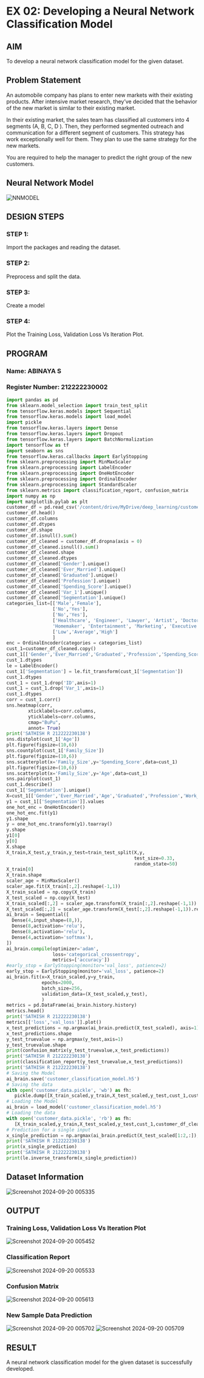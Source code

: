 # EX 02: Developing a Neural Network Classification Model

## AIM

To develop a neural network classification model for the given dataset.

## Problem Statement

An automobile company has plans to enter new markets with their existing products. After intensive market research, they’ve decided that the behavior of the new market is similar to their existing market.

In their existing market, the sales team has classified all customers into 4 segments (A, B, C, D ). Then, they performed segmented outreach and communication for a different segment of customers. This strategy has work exceptionally well for them. They plan to use the same strategy for the new markets.

You are required to help the manager to predict the right group of the new customers.

## Neural Network Model
![NNMODEL](https://github.com/user-attachments/assets/94915ce6-608d-45ca-83e6-c0e0c0a6c873)
## DESIGN STEPS

### STEP 1:
Import the packages and reading the dataset.
### STEP 2:
Preprocess and split the data.
### STEP 3:
Create a model
### STEP 4:
Plot the Training Loss, Validation Loss Vs Iteration Plot.

## PROGRAM

### Name: ABINAYA S
### Register Number: 212222230002

```python
import pandas as pd
from sklearn.model_selection import train_test_split
from tensorflow.keras.models import Sequential
from tensorflow.keras.models import load_model
import pickle
from tensorflow.keras.layers import Dense
from tensorflow.keras.layers import Dropout
from tensorflow.keras.layers import BatchNormalization
import tensorflow as tf
import seaborn as sns
from tensorflow.keras.callbacks import EarlyStopping
from sklearn.preprocessing import MinMaxScaler
from sklearn.preprocessing import LabelEncoder
from sklearn.preprocessing import OneHotEncoder
from sklearn.preprocessing import OrdinalEncoder
from sklearn.preprocessing import StandardScaler
from sklearn.metrics import classification_report, confusion_matrix
import numpy as np
import matplotlib.pylab as plt
customer_df = pd.read_csv('/content/drive/MyDrive/deep_learning/customers.csv')
customer_df.head()
customer_df.columns
customer_df.dtypes
customer_df.shape
customer_df.isnull().sum()
customer_df_cleaned = customer_df.dropna(axis = 0)
customer_df_cleaned.isnull().sum()
customer_df_cleaned.shape
customer_df_cleaned.dtypes
customer_df_cleaned['Gender'].unique()
customer_df_cleaned['Ever_Married'].unique()
customer_df_cleaned['Graduated'].unique()
customer_df_cleaned['Profession'].unique()
customer_df_cleaned['Spending_Score'].unique()
customer_df_cleaned['Var_1'].unique()
customer_df_cleaned['Segmentation'].unique()
categories_list=[['Male','Female'],
                 ['No','Yes'],
                 ['No','Yes'],
                 ['Healthcare', 'Engineer', 'Lawyer', 'Artist', 'Doctor',
                 'Homemaker', 'Entertainment', 'Marketing', 'Executive'],
                 ['Low','Average','High']
                 ]
enc = OrdinalEncoder(categories = categories_list)
cust_1=customer_df_cleaned.copy()
cust_1[['Gender','Ever_Married','Graduated','Profession','Spending_Score']]=enc.fit_transform(cust_1[['Gender','Ever_Married','Graduated','Profession','Spending_Score']])
cust_1.dtypes
le = LabelEncoder()
cust_1['Segmentation'] = le.fit_transform(cust_1['Segmentation'])
cust_1.dtypes
cust_1 = cust_1.drop('ID',axis=1)
cust_1 = cust_1.drop('Var_1',axis=1)
cust_1.dtypes
corr = cust_1.corr()
sns.heatmap(corr,
        xticklabels=corr.columns,
        yticklabels=corr.columns,
        cmap="BuPu",
        annot= True)
print('SATHISH R 212222230138')
sns.distplot(cust_1['Age'])
plt.figure(figsize=(10,6))
sns.countplot(cust_1['Family_Size'])
plt.figure(figsize=(10,6))
sns.scatterplot(x='Family_Size',y='Spending_Score',data=cust_1)
plt.figure(figsize=(10,6))
sns.scatterplot(x='Family_Size',y='Age',data=cust_1)
sns.pairplot(cust_1)
cust_1.describe()
cust_1['Segmentation'].unique()
X=cust_1[['Gender','Ever_Married','Age','Graduated','Profession','Work_Experience','Spending_Score','Family_Size']].values
y1 = cust_1[['Segmentation']].values
one_hot_enc = OneHotEncoder()
one_hot_enc.fit(y1)
y1.shape
y = one_hot_enc.transform(y1).toarray()
y.shape
y1[0]
y[0]
X.shape
X_train,X_test,y_train,y_test=train_test_split(X,y,
                                               test_size=0.33,
                                               random_state=50)
X_train[0]
X_train.shape
scaler_age = MinMaxScaler()
scaler_age.fit(X_train[:,2].reshape(-1,1))
X_train_scaled = np.copy(X_train)
X_test_scaled = np.copy(X_test)
X_train_scaled[:,2] = scaler_age.transform(X_train[:,2].reshape(-1,1)).reshape(-1)
X_test_scaled[:,2] = scaler_age.transform(X_test[:,2].reshape(-1,1)).reshape(-1)
ai_brain = Sequential([
  Dense(4,input_shape=(8,)),
  Dense(8,activation='relu'),
  Dense(8,activation='relu'),
  Dense(4,activation='softmax'),
])
ai_brain.compile(optimizer='adam',
                 loss='categorical_crossentropy',
                 metrics=['accuracy'])
#early_stop = EarlyStopping(monitor='val_loss', patience=2)
early_stop = EarlyStopping(monitor='val_loss', patience=2)
ai_brain.fit(x=X_train_scaled,y=y_train,
             epochs=2000,
             batch_size=256,
             validation_data=(X_test_scaled,y_test),
             )
metrics = pd.DataFrame(ai_brain.history.history)
metrics.head()
print('SATHISH R 212222230138')
metrics[['loss','val_loss']].plot()
x_test_predictions = np.argmax(ai_brain.predict(X_test_scaled), axis=1)
x_test_predictions.shape
y_test_truevalue = np.argmax(y_test,axis=1)
y_test_truevalue.shape
print(confusion_matrix(y_test_truevalue,x_test_predictions))
print('SATHISH R 212222230138')
print(classification_report(y_test_truevalue,x_test_predictions))
print('SATHISH R 212222230138')
# Saving the Model
ai_brain.save('customer_classification_model.h5')
# Saving the data
with open('customer_data.pickle', 'wb') as fh:
   pickle.dump([X_train_scaled,y_train,X_test_scaled,y_test,cust_1,customer_df_cleaned,scaler_age,enc,one_hot_enc,le], fh)
# Loading the Model
ai_brain = load_model('customer_classification_model.h5')
# Loading the data
with open('customer_data.pickle', 'rb') as fh:
   [X_train_scaled,y_train,X_test_scaled,y_test,cust_1,customer_df_cleaned,scaler_age,enc,one_hot_enc,le]=pickle.load(fh)
# Prediction for a single input
x_single_prediction = np.argmax(ai_brain.predict(X_test_scaled[1:2,:]), axis=1)
print('SATHISH R 212222230138')
print(x_single_prediction)
print('SATHISH R 212222230138')
print(le.inverse_transform(x_single_prediction))
```

## Dataset Information
![Screenshot 2024-09-20 005335](https://github.com/user-attachments/assets/f6689048-6377-48e4-8b32-5623ede04115)

## OUTPUT
### Training Loss, Validation Loss Vs Iteration Plot
![Screenshot 2024-09-20 005452](https://github.com/user-attachments/assets/35889c88-ce4f-402f-be46-31bf34dfb4d8)

### Classification Report
![Screenshot 2024-09-20 005533](https://github.com/user-attachments/assets/93d4ab82-dbf8-48e7-923d-3df182ff70ef)

### Confusion Matrix
![Screenshot 2024-09-20 005613](https://github.com/user-attachments/assets/764a1b0a-a896-4dc7-95d5-7e09abb20a02)

### New Sample Data Prediction 
![Screenshot 2024-09-20 005702](https://github.com/user-attachments/assets/ef32f568-d0df-4403-9b37-8cc5577cfd7e)
![Screenshot 2024-09-20 005709](https://github.com/user-attachments/assets/3e852ca0-f579-4878-b983-f96032427798)

## RESULT
A neural network classification model for the given dataset is successfully developed. 

